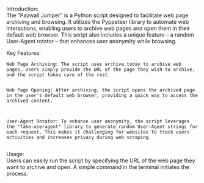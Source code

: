 

<p class="has-line-data" data-line-start="0" data-line-end="2">Introduction:<br>
The “Paywall Jumper” is a Python script designed to facilitate web page archiving and browsing. It utilizes the Pyppeteer library to automate web interactions, enabling users to archive web pages and open them in their default web browser. This script also includes a unique feature – a random User-Agent rotator – that enhances user anonymity while browsing.</p>
<p class="has-line-data" data-line-start="3" data-line-end="4">Key Features:</p>
<pre><code>Web Page Archiving: The script uses archive.today to archive web pages. Users simply provide the URL of the page they wish to archive, and the script takes care of the rest.

Web Page Opening: After archiving, the script opens the archived page in the user's default web browser, providing a quick way to access the archived content.

User-Agent Rotator: To enhance user anonymity, the script leverages the &quot;fake-useragent&quot; library to generate random User-Agent strings for each request. This makes it challenging for websites to track users' activities and increases privacy during web scraping.
</code></pre>
<p class="has-line-data" data-line-start="11" data-line-end="13">Usage:<br>
Users can easily run the script by specifying the URL of the web page they want to archive and open. A simple command in the terminal initiates the process.</p>


